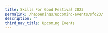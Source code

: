 ```yaml
---
title: Skills For Good Festival 2023
permalink: /happenings/upcoming-events/sfg23/
description: ""
third_nav_title: Upcoming Events
---
```

